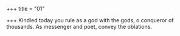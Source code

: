 +++
title = "01"

+++
Kindled today you rule as a god with the gods, o conqueror of
thousands.
As messenger and poet, convey the oblations.